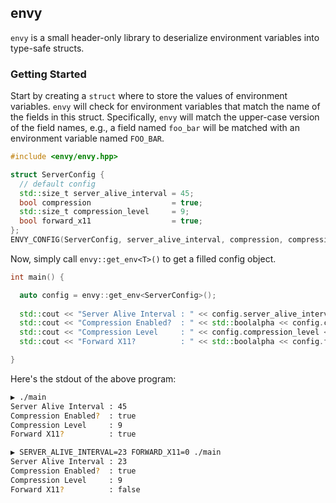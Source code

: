 ## envy

`envy` is a small header-only library to deserialize environment variables into type-safe structs.

### Getting Started

Start by creating a `struct` where to store the values of environment variables. `envy` will check for environment variables that match the name of the fields in this struct. Specifically, `envy` will match the upper-case version of the field names, e.g., a field named `foo_bar` will be matched with an environment variable named `FOO_BAR`. 

```cpp
#include <envy/envy.hpp>

struct ServerConfig {
  // default config
  std::size_t server_alive_interval = 45;
  bool compression                  = true;
  std::size_t compression_level     = 9;
  bool forward_x11                  = true;
};
ENVY_CONFIG(ServerConfig, server_alive_interval, compression, compression_level, forward_x11);
```

Now, simply call `envy::get_env<T>()` to get a filled config object.

```cpp
int main() {

  auto config = envy::get_env<ServerConfig>();
  
  std::cout << "Server Alive Interval : " << config.server_alive_interval << "\n";
  std::cout << "Compression Enabled?  : " << std::boolalpha << config.compression << "\n";
  std::cout << "Compression Level     : " << config.compression_level << "\n";
  std::cout << "Forward X11?          : " << std::boolalpha << config.forward_x11 << "\n"; 

}
```

Here's the stdout of the above program:

```bash
▶ ./main
Server Alive Interval : 45
Compression Enabled?  : true
Compression Level     : 9
Forward X11?          : true

▶ SERVER_ALIVE_INTERVAL=23 FORWARD_X11=0 ./main
Server Alive Interval : 23
Compression Enabled?  : true
Compression Level     : 9
Forward X11?          : false
```
